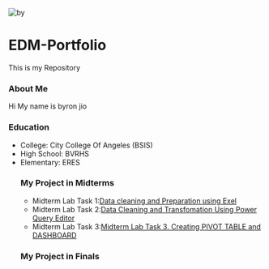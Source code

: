 ![by](https://github.com/user-attachments/assets/bb75ca8d-2c03-44f2-a1da-a6ecb28f33e3)

# EDM-Portfolio
This is my Repository
### About Me
Hi My name is byron jio 
### Education
- College: City College Of Angeles (BSIS)
- High School: BVRHS
- Elementary: ERES
  ### My Project in Midterms
  - Midterm Lab Task 1:[Data cleaning and Preparation using Exel](https://github.com/bjiotiglao29/EDM-Portfolio/blob/main/Midterm%20Lab%20Task%201/task1.md)
  - Midterm Lab Task 2:[Data Cleaning and Transfomation Using Power Query Editor](https://github.com/bjiotiglao29/EDM-Portfolio/blob/main/Midterm%20Lab%20Task%202/task2.md)
  - Midterm Lab Task 3:[Midterm Lab Task 3. Creating PIVOT TABLE and DASHBOARD](https://github.com/bjiotiglao29/EDM-Portfolio/blob/main/Midterm%20Lab%20Task%203/readme.md)
  ### My Project in Finals
